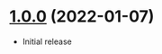 <a name="1.0.0"></a>
# [1.0.0](https://github.com/glowyjs/random-ip) (2022-01-07)
* Initial release
